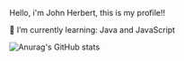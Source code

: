 Hello, i'm John Herbert, this is my profile!!

🌱 I’m currently learning: Java and JavaScript

![Anurag's GitHub stats](https://github-readme-stats.vercel.app/api?username=anuraghazra&show_icons=true&theme=radical_&theme=John_herbert)

